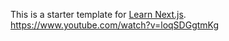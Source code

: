 This is a starter template for [Learn Next.js](https://nextjs.org/learn).
https://www.youtube.com/watch?v=loqSDGgtmKg
